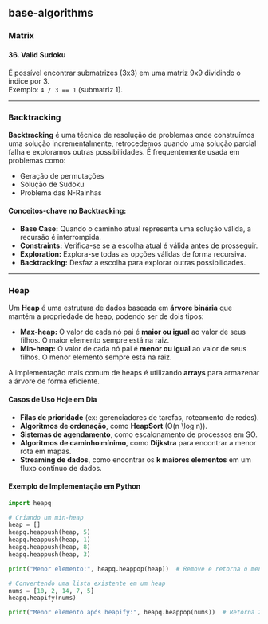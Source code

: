 ## base-algorithms

### Matrix

#### 36. Valid Sudoku
É possível encontrar submatrizes (3x3) em uma matriz 9x9 dividindo o índice por 3.  
Exemplo: `4 / 3 == 1` (submatriz 1).

---

### Backtracking

**Backtracking** é uma técnica de resolução de problemas onde construímos uma solução incrementalmente, retrocedemos quando uma solução parcial falha e exploramos outras possibilidades. É frequentemente usada em problemas como:
- Geração de permutações
- Solução de Sudoku
- Problema das N-Rainhas

#### **Conceitos-chave no Backtracking:**
- **Base Case:** Quando o caminho atual representa uma solução válida, a recursão é interrompida.
- **Constraints:** Verifica-se se a escolha atual é válida antes de prosseguir.
- **Exploration:** Explora-se todas as opções válidas de forma recursiva.
- **Backtracking:** Desfaz a escolha para explorar outras possibilidades.

---

### Heap

Um **Heap** é uma estrutura de dados baseada em **árvore binária** que mantém a propriedade de heap, podendo ser de dois tipos:

- **Max-heap:** O valor de cada nó pai é **maior ou igual** ao valor de seus filhos. O maior elemento sempre está na raiz.
- **Min-heap:** O valor de cada nó pai é **menor ou igual** ao valor de seus filhos. O menor elemento sempre está na raiz.

A implementação mais comum de heaps é utilizando **arrays** para armazenar a árvore de forma eficiente.

#### **Casos de Uso Hoje em Dia**
- **Filas de prioridade** (ex: gerenciadores de tarefas, roteamento de redes).
- **Algoritmos de ordenação**, como **HeapSort** \(O(n \log n)\).
- **Sistemas de agendamento**, como escalonamento de processos em SO.
- **Algoritmos de caminho mínimo**, como **Dijkstra** para encontrar a menor rota em mapas.
- **Streaming de dados**, como encontrar os **k maiores elementos** em um fluxo contínuo de dados.

#### **Exemplo de Implementação em Python**
```python
import heapq

# Criando um min-heap
heap = []
heapq.heappush(heap, 5)
heapq.heappush(heap, 1)
heapq.heappush(heap, 8)
heapq.heappush(heap, 3)

print("Menor elemento:", heapq.heappop(heap))  # Remove e retorna o menor elemento (1)

# Convertendo uma lista existente em um heap
nums = [10, 2, 14, 7, 5]
heapq.heapify(nums)

print("Menor elemento após heapify:", heapq.heappop(nums))  # Retorna 2
```

